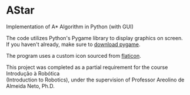 # AStar

Implementation of A* Algorithm in Python (with GUI)

The code utilizes Python's Pygame library to display graphics on screen.\
If you haven't already, make sure to [download pygame](https://www.pygame.org/wiki/GettingStarted).

The program uses a custom icon sourced from [flaticon](https://www.flaticon.com/free-icons/robot).

This project was completed as a partial requirement for the course Introdução à Robótica\
(Introduction to Robotics), under the supervision of Professor Areolino de Almeida Neto, Ph.D.